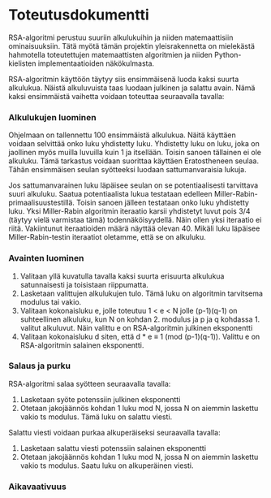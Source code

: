 # Toteutusdokumentti

RSA-algoritmi perustuu suuriin alkulukuihin ja niiden matemaattisiin ominaisuuksiin. Tätä myötä tämän projektin yleisrakennetta on mielekästä hahmotella toteutettujen matemaattisten algoritmien ja niiden Python-kielisten implementaatioiden näkökulmasta.

RSA-algoritmin käyttöön täytyy siis ensimmäisenä luoda kaksi suurta alkulukua. Näistä alkuluvuista taas luodaan julkinen ja salattu avain. Nämä kaksi ensimmäistä vaihetta voidaan toteuttaa seuraavalla tavalla:

### Alkulukujen luominen

Ohjelmaan on tallennettu 100 ensimmäistä alkulukua. Näitä käyttäen voidaan selvittää onko luku yhdistetty luku. Yhdistetty luku on luku, joka on jaollinen myös muilla luvuilla kuin 1 ja itsellään. Toisin sanoen tällainen ei ole alkuluku. Tämä tarkastus voidaan suorittaa käyttäen Eratostheneen seulaa. Tähän ensimmäisen seulan syötteeksi luodaan sattumanvaraisia lukuja.

Jos sattumanvarainen luku läpäisee seulan on se potentiaalisesti tarvittava suuri alkuluku. Saatua potentiaalista lukua testataan edelleen Miller-Rabin-primaalisuustestillä. Toisin sanoen jälleen testataan onko luku yhdistetty luku. Yksi Miller-Rabin algoritmin iteraatio karsii yhdistetyt luvut pois 3/4 (täytyy vielä varmistaa tämä) todennäköisyydellä. Näin ollen yksi iteraatio ei riitä. Vakiintunut iteraatioiden määrä näyttää olevan 40. Mikäli luku läpäisee Miller-Rabin-testin iteraatiot oletamme, että se on alkuluku. 

### Avainten luominen

1. Valitaan yllä kuvatulla tavalla kaksi suurta erisuurta alkulukua satunnaisesti ja toisistaan riippumatta.
2. Lasketaan valittujen alkulukujen tulo. Tämä luku on algoritmin tarvitsema modulus tai vakio.
3. Valitaan kokonaisluku e, jolle toteutuu 1 < e < N jolle (p-1)(q-1) on suhteellinen alkuluku, kun N on kohdan 2. modulus ja p ja q kohdassa 1. valitut alkuluvut. Näin valittu e on RSA-algoritmin julkinen eksponentti
4. Valitaan kokonaisluku d siten, että d * e ≡ 1 (mod (p-1)(q-1)). Valittu e on RSA-algoritmin salainen eksponentti.

### Salaus ja purku

RSA-algoritmi salaa syötteen seuraavalla tavalla:

1. Lasketaan syöte potenssiin julkinen eksponentti
2. Otetaan jakojäännös kohdan 1 luku mod N, jossa N on aiemmin laskettu vakio ts modulus. Tämä luku on salattu viesti.

Salattu viesti voidaan purkaa alkuperäiseksi seuraavalla tavalla:

1. Lasketaan salattu viesti potenssiin salainen eksponentti
2. Otetaan jakojäännös kohdan 1 luku mod N, jossa N on aiemmin laskettu vakio ts modulus. Saatu luku on alkuperäinen viesti.

### Aikavaativuus

